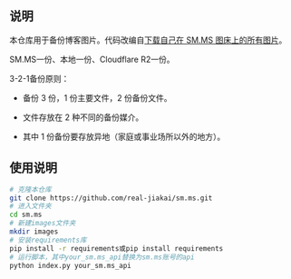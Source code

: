 ## 说明

本仓库用于备份博客图片。代码改编自[下载自己在 SM.MS 图床上的所有图片](https://blog.baoshuo.ren/post/download-smms-image/)。

SM.MS一份、本地一份、Cloudflare R2一份。

3-2-1备份原则：

+ 备份 3 份，1 份主要文件，2 份备份文件。

+ 文件存放在 2 种不同的备份媒介。

+ 其中 1 份备份要存放异地（家庭或事业场所以外的地方）。

## 使用说明

```bash
# 克隆本仓库
git clone https://github.com/real-jiakai/sm.ms.git
# 进入文件夹
cd sm.ms
# 新建images文件夹
mkdir images
# 安装requirements库
pip install -r requirements或pip install requirements
# 运行脚本，其中your_sm.ms_api替换为sm.ms账号的api
python index.py your_sm.ms_api
```